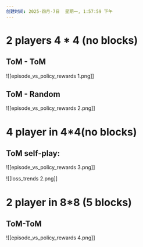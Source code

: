```yaml
---
创建时间: 2025-四月-7日  星期一, 1:57:59 下午
---
```



# 2 players  4 \* 4  (no blocks) 
## ToM - ToM 
![[episode_vs_policy_rewards 1.png]]


## ToM - Random
![[episode_vs_policy_rewards 2.png]]

# 4 player in 4\*4(no blocks) 
## ToM self-play: 
![[episode_vs_policy_rewards 3.png]]

![[loss_trends 2.png]]

# 2 player in 8\*8 (5 blocks) 
## ToM-ToM
![[episode_vs_policy_rewards 4.png]]